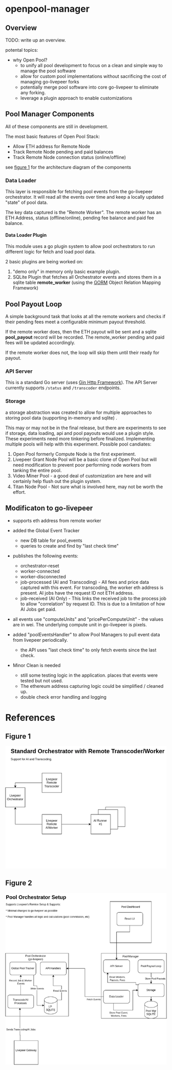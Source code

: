 # openpool-manager

## Overview

TODO: write up an overview.

potental topics:
- why Open Pool? 
  - to unify all pool development to focus on a clean and simple way to manage the pool software
  - allow for custom pool implementations without sacrificing the cost of managing go-livepeer forks
  - potentially merge pool software into core go-livepeer to eliminate any forking.
  - leverage a plugin approach to enable customizations

## Pool Manager Components

All of these components are still in development. 

The most basic features of Open Pool Stack: 
* Allow ETH address for Remote Node
* Track Remote Node pending and paid balances
* Track Remote Node connection status (online/offline)

see [figure 1](#figure-1) for the architecture diagram of the components

### Data Loader

This layer is responsible for fetching pool events from the go-livepeer orchestrator. It will read all the events over time and keep a locally updated "state" of pool data.

The key data captured is the "Remote Worker". The remote worker has an ETH Address, status (offline/online), pending fee balance and paid fee balance.    

#### Data Loader Plugin

This module uses a go plugin system to allow pool orchestrators to run different logic for fetch and load pool data.

2 basic plugins are being worked on:
1. "demo only" in memory only basic example plugin.
2. SQLite Plugin that fetches all Orchestrator events and stores them in a sqlite table **remote_worker** (using the [GORM](https://gorm.io/) Object Relation Mapping Framework)  


## Pool Payout Loop

A simple background task that looks at all the remote workers and checks if their pending fees meet a configurable minimum payout threshold.

If the remote worker does, then the ETH payout will be sent and a sqlite **pool_payout** record will be recorded. The remote_worker pending and paid fees will be updated accordingly.

If the remote worker does not, the loop will skip them until their ready for payout. 

### API Server

This is a standard Go server (uses [Gin Http Framework](https://gin-gonic.com/)). 
The API Server currently supports `/status` and `/transcoder` endpoints.

### Storage
a storage abstraction was created to allow for multiple approaches to storing pool data (supporting in-memory and sqlite) .  

This may or may not be in the final release, but there are experiments to see if  storage, data loading, api and pool payouts would use a plugin style. 
These experiments need more tinkering before finalized. Implementing multiple pools will help with this experiment. Possible pool candiates:

1. Open Pool formerly Compute Node is the first experiment.
2. Livepeer Grant Node Pool will be a basic clone of Open Pool but will need modification to prevent poor performing node workers from tanking the entire pool.
3. Video Miner Pool - a good deal of customization are here and will certainly help flush out the plugin system.
4. Titan Node Pool - Not sure what is involved here, may not be worth the effort.

## Modificaton to go-livepeer

* supports eth address from remote worker
* added the Global Event Tracker
  * new DB table for pool_events
  * queries to create and find by "last check time"
* publishes the following events:
  * orchestrator-reset
  * worker-connected
  * worker-disconnected
  * job-processed (AI and Transcoding) - All fees and price data captured with this event. For transcoding, the worker eth address is present. AI jobs have the request ID not ETH address.
  * job-received (AI Only) - This links the received job to the process job to allow "correlation" by request ID. This is due to a limitation of how AI Jobs get paid.
* all events use "computeUnits" and "pricePerComputeUnit" - the values are in wei. The underlying compute unit in go-livepeer is pixels.
* added "poolEventsHandler" to allow Pool Managers to pull event data from livepeer periodically.
  * the API uses "last check time" to only fetch events since the last check.

* Minor Clean is needed
  * still some testing logic in the application. places that events were tested but not used. 
  * The ethereum address capturing logic could be simplified / cleaned up.
  * double check error handling and logging


# References

## Figure 1
<img src="docs/assets/LivepeerOrchestratorRemoteSetup.png">

## Figure 2
<img src="docs/assets/PoolOrchestratorArchitecture.png">